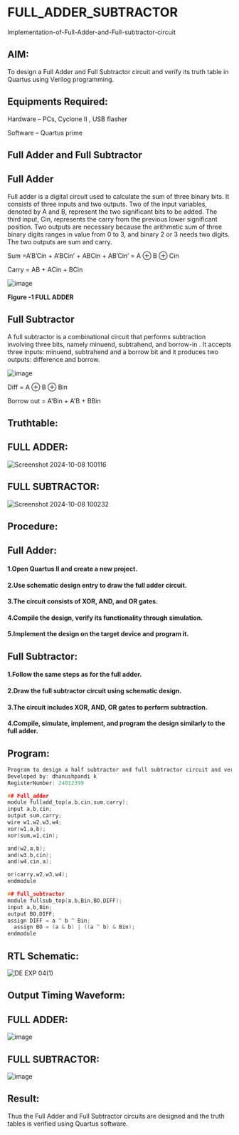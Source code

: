 # FULL_ADDER_SUBTRACTOR

Implementation-of-Full-Adder-and-Full-subtractor-circuit


## AIM:

To design a Full Adder and Full Subtractor circuit and verify its truth table in Quartus using Verilog programming.

## Equipments Required:

Hardware – PCs, Cyclone II , USB flasher

Software – Quartus prime

## Full Adder and Full Subtractor

## Full Adder

Full adder is a digital circuit used to calculate the sum of three binary bits. It consists of three inputs and two outputs. Two of the input variables, denoted by A and B, represent the two significant bits to be added. The third input, Cin, represents the carry from the previous lower significant position. Two outputs are necessary because the arithmetic sum of three binary digits ranges in value from 0 to 3, and binary 2 or 3 needs two digits. The two outputs are sum and carry.

Sum =A’B’Cin + A’BCin’ + ABCin + AB’Cin’ = A ⊕ B ⊕ Cin 

Carry = AB + ACin + BCin

![image](https://github.com/naavaneetha/FULL_ADDER_SUBTRACTOR/assets/154305477/0f30ba51-5ffb-4198-845f-18e054f675e7)

**Figure -1 FULL ADDER**

## Full Subtractor

A full subtractor is a combinational circuit that performs subtraction involving three bits, namely minuend, subtrahend, and borrow-in . It accepts three inputs: minuend, subtrahend and a borrow bit and it produces two outputs: difference and borrow.

![image](https://github.com/naavaneetha/FULL_ADDER_SUBTRACTOR/assets/154305477/02b24f51-ab51-4304-9ad6-7b81ffc1ead5)

Diff = A ⊕ B ⊕ Bin 

Borrow out = A'Bin + A'B + BBin

## Truthtable:

## FULL ADDER:

![Screenshot 2024-10-08 100116](https://github.com/user-attachments/assets/e485ff59-d2c2-4768-ad03-af978f250e48)

## FULL SUBTRACTOR:

![Screenshot 2024-10-08 100232](https://github.com/user-attachments/assets/48c6d811-63e1-4796-abd8-b159cb4e05ab)


## Procedure:
## Full Adder:
#### 1.Open Quartus II and create a new project.
#### 2.Use schematic design entry to draw the full adder circuit. 
#### 3.The circuit consists of XOR, AND, and OR gates. 
#### 4.Compile the design, verify its functionality through simulation. 
#### 5.Implement the design on the target device and program it.

## Full Subtractor:
#### 1.Follow the same steps as for the full adder. 
#### 2.Draw the full subtractor circuit using schematic design. 
#### 3.The circuit includes XOR, AND, OR gates to perform subtraction. 
#### 4.Compile, simulate, implement, and program the design similarly to the full adder.

## Program:

```C
Program to design a half subtractor and full subtractor circuit and verify its truth table in quartus using Verilog programming.
Developed by: dhanushpandi k
RegisterNumber: 24012399

## Full_adder
module fulladd_top(a,b,cin,sum,carry);
input a,b,cin;
output sum,carry;
wire w1,w2,w3,w4;       
xor(w1,a,b);
xor(sum,w1,cin);        

and(w2,a,b);
and(w3,b,cin);
and(w4,cin,a);

or(carry,w2,w3,w4);
endmodule 

## Full_subtractor
module fullsub_top(a,b,Bin,BO,DIFF);
input a,b,Bin;
output BO,DIFF;
assign DIFF = a ^ b ^ Bin;
  assign BO = (a & b) | ((a ^ b) & Bin);
endmodule
```

## RTL Schematic:

![DE EXP 04(1)](https://github.com/user-attachments/assets/e3852cfb-d90b-4aec-9752-6f1300df6071)

## Output Timing Waveform:

## FULL ADDER:

![image](https://github.com/user-attachments/assets/d48a6877-3ada-4f30-8431-b713bd5a0365)


## FULL SUBTRACTOR:

![image](https://github.com/user-attachments/assets/8c764dc8-0f23-429a-b587-71a42b978229)



## Result:

Thus the Full Adder and Full Subtractor circuits are designed and the truth tables is verified using Quartus software.



